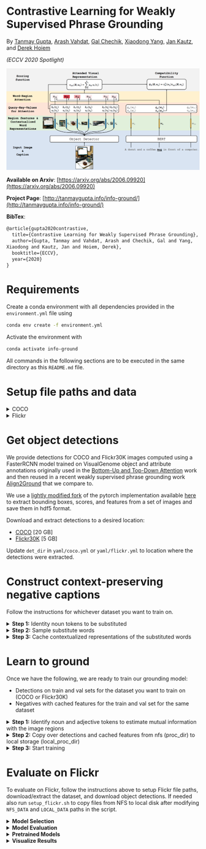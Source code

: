 # Contrastive Learning for Weakly Supervised Phrase Grounding
By [Tanmay Gupta](http://tanmaygupta.info/), [Arash Vahdat](http://latentspace.cc/arash_vahdat/), [Gal Chechik](https://chechiklab.biu.ac.il/~gal/), [Xiaodong Yang](https://xiaodongyang.org/), [Jan Kautz](https://research.nvidia.com/person/jan-kautz), and [Derek Hoiem](http://dhoiem.cs.illinois.edu/)

*(ECCV 2020 Spotlight)*

<p align="center">
    <img src="imgs/info-ground-arch.png">
</p>

**Available on Arxiv**: [https://arxiv.org/abs/2006.09920](https://arxiv.org/abs/2006.09920)

**Project Page**: [http://tanmaygupta.info/info-ground/](http://tanmaygupta.info/info-ground/)

**BibTex**:
```
@article{gupta2020contrastive,
  title={Contrastive Learning for Weakly Supervised Phrase Grounding},
  author={Gupta, Tanmay and Vahdat, Arash and Chechik, Gal and Yang, Xiaodong and Kautz, Jan and Hoiem, Derek},
  booktitle={ECCV},
  year={2020}
}
```

# Requirements
Create a conda environment with all dependencies provided in the `environment.yml` file using
```bash
conda env create -f environment.yml
```

Activate the environment with
```bash
conda activate info-ground
```

All commands in the following sections are to be executed in the same directory as this `README.md` file.

# Setup file paths and data

<details><summary>COCO</summary>

Update the following paths in `yaml/coco.yml`:

- `downloads_dir`: directory where COCO data would be downloaded (next section provides commands for downloading and)
- `proc_dir`: directory where processed COCO data would be stored
- `exp_dir`: directory where COCO experiment runs would be saved
- `image_dir`: directory where COCO images would be extracted
- `local_proc_dir`: a local copy of `proc_dir` if frequent reads from `proc_dir` is a problem. This is useful, for example, if `proc_dir` is NFS shared across multiple machines and `local_proc_dir` is local data storage for the machine you want to run experiments on. We provide scripts for copying files from `proc_dir` to `local_proc_dir`.

In my setup `downloads_dir`, `proc_dir`, and `exp_dir` are directories on a shared NFS storage while `image_dir` and `local_proc_dir` point to local storage. 

Once the paths are setup in `yaml/coco.yml`, run the following:
```python
# download COCO images and annotations to downloads_dir
python -m data.coco.download
# extract annotations to coco_proc
python -m data.coco.extract_annos
# extract images to image_dir
python -m data.coco.extract_images
```
</details>

<details><summary>Flickr</summary>

Set the `download_dir` variable in `data/flickr/download.sh` to the location where you would like to download the Flickr30K Entities annotations and splits from the github repository. Now, run the following the download and extract the contents of the downloaded `annotations.zip` file in the same directory:
```bash
# clone Flickr30K Entities github repo and extract annotations and splits
bash data/flickr/download.sh
# process annotations into easy to read json files
bash data/flickr/process_annos.sh
```

For access to Flickr30K images, please follow the instructions <a href="http://bryanplummer.com/Flickr30kEntities/">here</a>. You might be required to fill a form. Download the images to a convenient directory whose path will be referred to as `image_dir`.

Now, update the following paths in `yaml/flickr.yml`:
- `downloads_dir`: directory where Flickr data were downloaded (same as the path provided in download.sh file)
- `anno_dir`: directory where Annotations were extracted from the downloaded `annotations.zip` file. This would be `<downloads_dir>/Annotations`.
- `sent_dir`: directory where Sentences were extracted from the downloaded `annotations.zip` file. This would be `<downloads_dir>/Sentences`.
- `proc_dir`: directory where processed Flickr data would be stored
- `exp_dir`: directory where Flickr experiment runs would be saved
- `image_dir`: directory where Flickr images would be extracted
- `local_proc_dir`: a local copy of `proc_dir` if frequent reads from `proc_dir` is a problem. This is useful, for example, if `proc_dir` is NFS shared across multiple machines and `local_proc_dir` is local data storage for the machine you want to run experiments on. We provide scripts for copying files from `proc_dir` to `local_proc_dir`.

In my setup `downloads_dir`, `proc_dir`, and `exp_dir` are directories on a shared NFS storage while `image_dir` and `local_proc_dir` point to local storage. 


</details>


# Get object detections

We provide detections for COCO and Flickr30K images computed using a FasterRCNN model trained on VisualGenome object and attribute annotations originally used in the [Bottom-Up and Top-Down Attention](https://arxiv.org/abs/1707.07998) work and then reused in a recent weakly supervised phrase grounding work [Align2Ground](https://arxiv.org/abs/1903.11649) that we compare to. 

We use a [lightly modified fork](https://github.com/BigRedT/bottom-up-features) of the pytorch implementation available [here](https://github.com/violetteshev/bottom-up-features) to extract bounding boxes, scores, and features from a set of images and save them in hdf5 format. 

Download and extract detections to a desired location:
- [COCO](https://drive.google.com/file/d/1I70cDM2MEe56tZVq8PELffm3S13uYjHV/view?usp=sharing) [20 GB]
- [Flickr30K](https://drive.google.com/file/d/1CxTY38nKPFe9wikEdpeU-XXMwbFs77GV/view?usp=sharing) [5 GB]

Update `det_dir` in `yaml/coco.yml` or `yaml/flickr.yml` to location where the detections were extracted.

# Construct context-preserving negative captions

Follow the instructions for whichever dataset you want to train on.

<details><summary><b>Step 1:</b> Identity noun tokens to be substituted</summary>

```bash
# For COCO
bash exp/gen_noun_negatives/scripts/identify_tokens.sh train
bash exp/gen_noun_negatives/scripts/identify_tokens.sh val

# For Flickr
bash exp/gen_noun_negatives/scripts/identify_tokens_flickr.sh train
bash exp/gen_noun_negatives/scripts/identify_tokens_flickr.sh val
```
This creates the following files in `<proc_dir>/annotations`:
- `noun_tokens_<subset>.json`: identified noun tokens in captions
- `noun_vocab_<subset>.json`: noun vocabulary

</details>

<details><summary><b>Step 2:</b> Sample substitute words</summary> 

```bash
# For COCO
bash exp/gen_noun_negatives/scripts/sample_neg_bert.sh train
bash exp/gen_noun_negatives/scripts/sample_neg_bert.sh val

# For Flickr
bash exp/gen_noun_negatives/scripts/sample_neg_bert_flickr.sh train
bash exp/gen_noun_negatives/scripts/sample_neg_bert_flickr.sh val
```
This creates the following files in `<proc_dir>`:
- `bert_noun_negatives_<subset>.json`: contains negative captions constructed by substituting a word in the positive caption
- `vis_bert_noun_negatives_<subset>.html`: an webpage visualizing words tokens in the positive caption, the token replaced, top 30 negatives sampled from q(s|s',c) (`True Pred`), top 30 negatives sampled from p(s'|c) (`Lang Pred`), reranked Lang Pred negatives (`Rerank Pred`). The last 5 words in Rerank Pred are discarded and remaining 25 are used as negatives. Here's an example:  
![Screenshot of the webpage displaying sampled negatives](imgs/sampled_negatives.png)

</details>

<details><summary><b>Step 3:</b> Cache contextualized representations of the substituted words</summary> 

```bash
# For COCO
bash exp/gen_noun_negatives/scripts/cache_neg_fetures.sh train
bash exp/gen_noun_negatives/scripts/cache_neg_fetures.sh val

# For Flickr
bash exp/gen_noun_negatives/scripts/cache_neg_fetures_flickr.sh train
bash exp/gen_noun_negatives/scripts/cache_neg_fetures_flickr.sh val
```
This creates the following files in `<proc_dir>`:
- `bert_noun_negatives_<subset>.h5py`: contextualized features for sampled negative word substitutes

</details>



# Learn to ground

Once we have the following, we are ready to train our grounding model:
- Detections on train and val sets for the dataset you want to train on (COCO or Flickr30K)
- Negatives with cached features for the train and val set for the same dataset

<details><summary><b>Step 1:</b> Identify noun and adjective tokens to estimate mutual information with the image regions</summary>

```bash
# For COCO
bash exp/ground/scripts/identify_noun_adj_tokens.sh train
bash exp/ground/scripts/identify_noun_adj_tokens.sh val

# For Flickr
bash exp/ground/scripts/identify_noun_adj_tokens_flickr.sh train
bash exp/ground/scripts/identify_noun_adj_tokens_flickr.sh val
```
This creates `<proc_dir>/annotations/noun_adj_tokens_<subset>.json`

</details>

<details><summary><b>Step 2:</b> Copy over detections and cached features from nfs (proc_dir) to local storage (local_proc_dir)</summary>

This may reduce training time if, for instance, `<proc_dir>` is a slow shared NFS and `<local_proc_dir>` is a faster local drive. Otherwise you may skip this step and set `<local_proc_dir>` to the same path as `<proc_dir>`.

To copy, modify path variables `NFS_DATA` and `LOCAL_DATA` in `setup_coco.sh` or `setup_flickr.sh` and execute 
```bash
# For COCO
bash setup_coco.sh

# For Flickr
bash setup_flickr.sh
```
</details>

<details><summary><b>Step 3:</b> Start training</summary>

```bash
# For COCO
bash exp/ground/scripts/train.sh model_trained_on_coco coco

# For Flickr
bash exp/ground/scripts/train.sh model_trained_on_flickr flickr

# General form
bash exp/ground/scripts/train.sh <exp_name> <training_dataset>
```
</details>


# Evaluate on Flickr

To evaluate on Flickr, follow the instructions above to setup Flickr file paths, download/extract the dataset, and download object detections. If needed also run `setup_flickr.sh` to copy files from NFS to local disk after modifying `NFS_DATA` and `LOCAL_DATA` paths in the script.

<details><summary><b>Model Selection</b></summary> 

As noted in our paper, we use ground truth annotations in the Flickr validation set for model selection. To perform model selection run
```bash
# For COCO
bash exp/ground/scripts/eval_flickr_phrase_loc_model_selection.sh model_trained_on_coco coco

# For Flickr
bash exp/ground/scripts/eval_flickr_phrase_loc_model_selection.sh model_trained_on_flickr flickr

# General form
bash exp/ground/scripts/eval_flickr_phrase_loc_model_selection.sh <exp_name> <training_dataset>
```

</details>

<details><summary><b>Model Evaluation</b></summary> 

To evaluate the selected model, run 
```bash
# For COCO
bash exp/ground/scripts/eval_flickr_phrase_loc.sh model_trained_on_coco coco

# For Flickr
bash exp/ground/scripts/eval_flickr_phrase_loc.sh model_trained_on_flickr flickr

# General form
bash exp/ground/scripts/eval_flickr_phrase_loc.sh <exp_name> <training_dataset>
```

To provide a sense of variance to expect in pointing accuracy on Flickr30K Entities from training your own models using our repo, here's the performance of one run in comparison to the provided pretrained models:
| Training Dataset  | Flickr Val Accuracy | Flickr Test Accuracy | Flickr Test Accuracy in Paper|
| ------------- | ------------- | ------------- | ------------- |
| Coco  | 75.38  | 76.16 | 76.74 |
| Flickr  | 73.57  | 74.79 | 74.94 |

<br>
</details>

<details><summary><b>Pretrained Models</b></summary> 

We provide [pretrained models](https://drive.google.com/file/d/1I1IRONgO5DAMlyl55--OovOqPvr7rb7X/view?usp=sharing) trained on both COCO and Flickr to reproduce the numbers in our paper. See `exp/ground/eval_flickr_phrase_loc.py` and `exp/ground/run/eval_flickr_phrase_loc.py` to understand how to load the model.
</details>

<details><summary><b>Visualize Results</b></summary>

To visualize grounding on Flickr val set, execute the following:
```bash
# For Coco
bash exp/ground/scripts/vis_att.sh model_trained_on_coco coco

# For Flickr
bash exp/ground/scripts/vis_att.sh model_trained_on_flickr flickr

# General Form
bash exp/ground/scripts/vis_att.sh <exp_name> <training_dataset>
``` 
This would create html pages to visualize top 3 predicted bounding boxes for each word in the caption at `<exp_dir>/vis/attention_flickr`. Open `imgs/example_visualization/index.html` in a browser for an example visualization generated by this script.
</details>